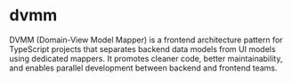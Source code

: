 # dvmm
DVMM (Domain-View Model Mapper) is a frontend architecture pattern for TypeScript projects that separates backend data models from UI models using dedicated mappers. It promotes cleaner code, better maintainability, and enables parallel development between backend and frontend teams.
